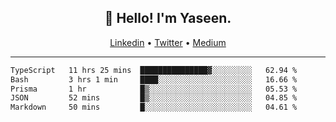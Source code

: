 <h2 align="center">👋 Hello! I'm Yaseen.</h2>
<p align="center">
  <a href="https://www.linkedin.com/in/yaseenkc/">Linkedin</a> •
  <a href="https://twitter.com/yaseeenkc">Twitter</a> •
  <a href="https://medium.com/@yaseen-kc">Medium</a>
</p>


<!--- 🔭 I’m currently working at []() as an  -->
<!--- - 💬 Ask me about **Javascript, React and Git** -->
<!--- - 📫 How to reach me: [@kc.yaseen](https://instagram.com/kc.yaseen) on Instagram -->
<!--- - ⚡ Fun fact: Big Fan of the :zap: emoji -->

-------

<!--START_SECTION:waka-->

```txt
TypeScript   11 hrs 25 mins  ███████████████▓░░░░░░░░░   62.94 %
Bash         3 hrs 1 min     ████░░░░░░░░░░░░░░░░░░░░░   16.66 %
Prisma       1 hr            █▒░░░░░░░░░░░░░░░░░░░░░░░   05.53 %
JSON         52 mins         █▒░░░░░░░░░░░░░░░░░░░░░░░   04.85 %
Markdown     50 mins         █░░░░░░░░░░░░░░░░░░░░░░░░   04.61 %
```

<!--END_SECTION:waka-->
